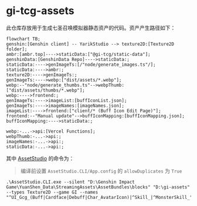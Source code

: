 # gi-tcg-assets

此仓库存放用于生成七圣召唤模拟器静态资产的代码。资产产生路径如下：

```mermaid
flowchart TB;
genshin:[Genshin client] -- YarikStudio --> texture2D:[Texture2D folder];
ambr:[ambr.top]---->staticData:["@gi-tcg/static-data"];
genshinData:[GenshinData Repo]---->staticData:;
staticData:---->genImageTs:[/"node/generate_images.ts"/];
staticData:---->ambr:;
texture2D:---->genImageTs:;
genImageTs:---->webp:["dist/assets/*.webp"];
webp:--"node/generate_thumbs.ts"-->webpThumb:["dist/assets/thumbs/*.webp"];
webp:---->frontend:;
genImageTs:---->imageList:[buffIconList.json];
genImageTs:---->imageNames:[imageNames.json];
imageList:---->frontend:["client/* (Buff Icon Edit Page)"];
frontend:--"Manual update"-->buffIconMapping:[buffIconMapping.json];
buffIconMapping:---->staticData:;

webp:-...->api:[Vercel Functions];
webpThumb:-...->api:;
imageNames:-...->api:;
staticData:-...->api:;
```

其中 [AssetStudio](https://github.com/yarik0chka/YarikStudio) 的命令为：

> 编译前设置 `AssetStudio.CLI/App.config` 的 `allowDuplicates` 为 `True`

```
.\AssetStudio.CLI.exe --silent "D:\Genshin Impact Game\YuanShen_Data\StreamingAssets\AssetBundles\blocks" "D:\gi-assets"  --types Texture2D --game GI --names "^UI_Gcg_(Buff|Cardface|Debuff|Char_AvatarIcon)|^Skill_|^MonsterSkill_"
```
